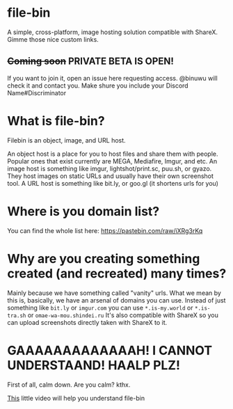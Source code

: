 # file-bin
A simple, cross-platform, image hosting solution compatible with ShareX. Gimme those nice custom links.

## ~~Coming soon~~ PRIVATE BETA IS OPEN!
If you want to join it, open an issue here requesting access. @binuwu will check it and contact you. Make shure you include your Discord Name#Discriminator

# What is file-bin?

Filebin is an object, image, and URL host. 

An object host is a place for you to host files and share them with people. Popular ones that exist currently are MEGA, Mediafire, Imgur, and etc.
An image host is something like imgur, lightshot/print.sc, puu.sh, or gyazo. They host images on static URLs and usually have their own screenshot tool.
A URL host is something like bit.ly, or goo.gl (it shortens urls for you)

# Where is you domain list?
You can find the whole list here: https://pastebin.com/raw/iXRg3rKq

# Why are you creating something created (and recreated) many times?
Mainly because we have something called "vanity" urls. What we mean by this is, basically, we have an arsenal of domains you can use. Instead of just something like `bit.ly` or `imgur.com` you can use `*.is-my.world` or `*.is-tra.sh` or `omae-wa-mou.shindei.ru`
It's also compatible with ShareX so you can upload screenshots directly taken with ShareX to it.

# GAAAAAAAAAAAAAH! I CANNOT UNDERSTAAND! HAALP PLZ!
First of all, calm down. Are you calm? kthx. 

[This](https://youtu.be/qjRKD8xpMKU) little video will help you understand file-bin 
